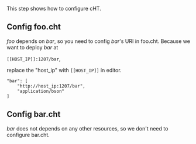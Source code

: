 <!--
 * @Descripttion: 
 * @Author: lzy
 * @Date: 2020-05-21 10:06:27
 * @LastEditors: lzy
 * @LastEditTime: 2020-05-21 12:28:11
--> 
This step shows how to configure cHT.

## Config foo.cht

*foo* depends on *bar*, so you need to config *bar*'s URI in foo.cht.
Because we want to deploy *bar* at 

`[[HOST_IP]]:1207/bar`,

replace the "host_ip" with `[[HOST_IP]]` in editor.

```   
"bar": [
    "http://host_ip:1207/bar",
    "application/bson"
]
```

## Config bar.cht

*bar* does not depends on any other resources, so we don't need to configure bar.cht.